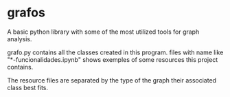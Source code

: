 # grafos
A basic python library with some of the most utilized tools for graph analysis.

grafo.py contains all the classes created in this program. files with name like "*-funcionalidades.ipynb" shows exemples of some resources this project contains.

The resource files are separated by the type of the graph their associated class best fits.
